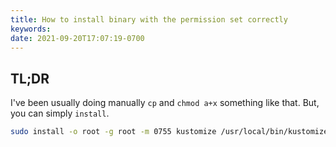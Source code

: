 ```yaml
---
title: How to install binary with the permission set correctly
keywords:
date: 2021-09-20T17:07:19-0700
---
```


## TL;DR

I've been usually doing manually `cp` and `chmod a+x` something like that.
But, you can simply `install`.

```bash
sudo install -o root -g root -m 0755 kustomize /usr/local/bin/kustomize
```
